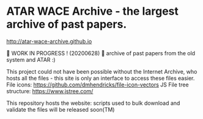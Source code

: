 # ATAR WACE Archive - the largest archive of past papers.

http://atar-wace-archive.github.io

🚧 WORK IN PROGRESS ! (20200628) 🚧
archive of past papers from the old system and ATAR :)

This project could not have been possible without the Internet Archive, who hosts all the files - this site is only an interface to access these files easier.
File icons: https://github.com/dmhendricks/file-icon-vectors
JS File tree structure: https://www.jstree.com/

This repository hosts the website: scripts used to bulk download and validate the files will be released soon(TM)
